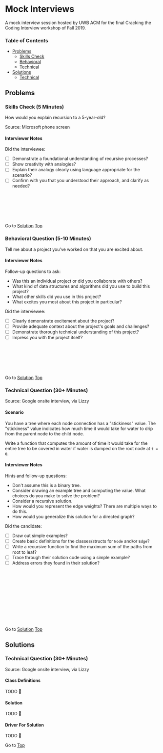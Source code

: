 <!-- Don't remove -->
<a name="top"/>

# Mock Interviews

A mock interview session hosted by UWB ACM for the final Cracking 
the Coding Interview workshop of Fall 2019.

### Table of Contents

* [Problems](#problems)
  * [Skills Check](#p1)
  * [Behavioral](#p2)
  * [Technical](#p3)
* [Solutions](#solutions)
  * [Technical](#s3)

<!-- Don't remove -->
<a name="problems"/>

## Problems

<a name="p1"/>

### Skills Check (5 Minutes)

How would you explain recursion to a 5-year-old?

Source: Microsoft phone screen

#### Interviewer Notes

Did the interviewee:

- [ ] Demonstrate a foundational understanding of recursive processes?
- [ ] Show creativity with analogies?
- [ ] Explain their analogy clearly using language appropriate for the scenario?
- [ ] Confirm with you that you understood their approach, and clarify as needed?

<br/><br/><br/><br/><br/>

<!-- Don't remove -->
Go to [Solution](#s1)   [Top](#top)

<!-- Don't remove -->
<a name="p2"/>

### Behavioral Question (5-10 Minutes)

Tell me about a project you've worked on that you are excited about.

#### Interviewer Notes

Follow-up questions to ask:

* Was this an individual project or did you collaborate with others?
* What kind of data structures and algorithms did you use to build this project?
* What other skills did you use in this project?
* What excites you most about this project in particular?

Did the interviewee:

- [ ] Clearly demonstrate excitement about the project?
- [ ] Provide adequate context about the project's goals and challenges?
- [ ] Demonstrate thorough technical understanding of this project?
- [ ] Impress you with the project itself?

<br/><br/><br/><br/><br/>

<!-- Don't remove -->
Go to [Solution](#s2)   [Top](#top)

<!-- Don't remove -->
<a name="p3"/>

### Technical Question (30+ Minutes)

Source: Google onsite interview, via Lizzy

#### Scenario

You have a tree where each node connection has a "stickiness" value. 
The "stickiness" value indicates how much time it would take for water 
to drip from the parent node to the child node.

Write a function that computes the amount of time it would take for 
the entire tree to be covered in water if water is dumped on the root 
node at `t = 0`.

#### Interviewer Notes

Hints and follow-up questions:

- Don't assume this is a binary tree.
- Consider drawing an example tree and computing the value. What choices do you make to solve the problem?
- Consider a recursive solution.
- How would you represent the edge weights? There are multiple ways to do this.
- How would you generalize this solution for a directed graph?

Did the candidate:

- [ ] Draw out simple examples?
- [ ] Create basic definitions for the classes/structs for `Node` and/or `Edge`?
- [ ] Write a recursive function to find the maximum sum of the paths from root to leaf?
- [ ] Trace through their solution code using a simple example?
- [ ] Address errors they found in their solution?

<br/><br/><br/><br/><br/>
<br/><br/><br/><br/><br/>

<!-- Don't remove -->
Go to [Solution](#s3)   [Top](#top)

<!-- Don't remove -->
<a name="solutions"/>

## Solutions

<!-- Don't remove -->
<a name="s3"/>

### Technical Question (30+ Minutes)

Source: Google onsite interview, via Lizzy

#### Class Definitions

TODO :bug:

#### Solution 

TODO :bug:

#### Driver For Solution

TODO :bug:

<!-- Don't remove -->
Go to [Top](#top)
